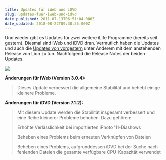 ```yaml
---
title: Updates für iWeb und iDVD
slug: updates-fuer-iweb-und-idvd
date_published: 2011-07-13T06:51:04.000Z
date_updated: 2018-08-22T09:38:35.000Z
---
```


Und wieder gibt es Updates für zwei weitere iLife Programme (bereits seit gestern). Diesmal sind iWeb und iDVD dran. Vermutlich haben die Updates und auch die [Updates von vorgestern](__GHOST_URL__/updates-fuer-garageband-imovie-und-iphoto/) unter Anderem mit dem anstehenden Release von Lion zu tun. Nachfolgend die Release Notes der beiden Updates.

[![](//picdump.thafaker.de/2011/07/Bildschirmfoto-2011-07-12-um-22.16.44-490x580.png)](__GHOST_URL__/updates-fuer-iweb-und-idvd/bildschirmfoto-2011-07-12-um-22-16-44/)

**Änderungen für iWeb (Version 3.0.4):**

> Dieses Update verbessert die allgemeine Stabilität und behebt einige kleinere Probleme.

 

**Änderungen für iDVD (Version 7.1.2):**

> Mit diesem Update werden die Stabilität insgesamt verbessert und eine Reihe kleinerer Probleme behoben. Dazu gehören:
> 
> Erhöhte Verlässlichkeit bei importierten iPhoto '11-Diashows
> 
> Beheben eines Problems beim erneuten Verknüpfen von Dateien
> 
> Beheben eines Problems, aufgrunddessen iDVD bei der Suche nach fehlenden Dateien die gesamte verfügbare CPU-Kapazität verwendet
